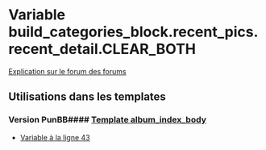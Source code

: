 # Variable build_categories_block.recent_pics.recent_detail.CLEAR_BOTH
[Explication sur le forum des forums](http://forum.forumactif.com/t294113-listing-des-variables#build_categories_block.recent_pics.recent_detail.CLEAR_BOTH)
## Utilisations dans les templates
### Version PunBB#### [Template album_index_body](punbb/album_index_body.md)
* [Variable à la ligne 43](../punbb/album_index_body.tpl#L43)